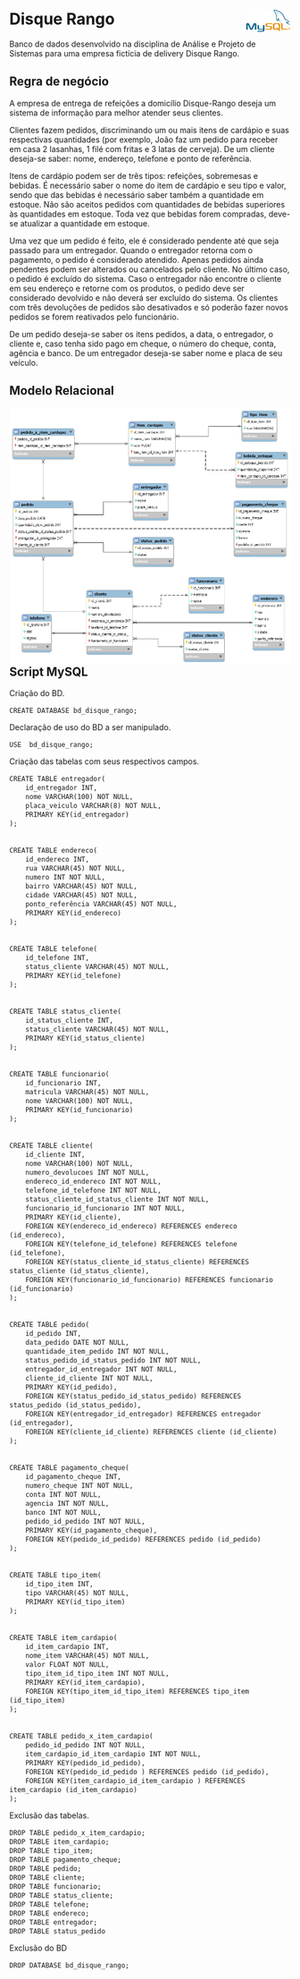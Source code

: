 # Disque Rango <img src="logo/mysql.png" width="80" height="40" align="right">

Banco de dados desenvolvido na disciplina de Análise e Projeto de Sistemas para uma empresa fictícia de delivery Disque Rango.

## Regra de negócio

A empresa de entrega de refeições a domicílio Disque-Rango deseja um sistema de informação para melhor atender seus clientes. 

Clientes fazem pedidos, discriminando um ou mais itens de cardápio e suas respectivas quantidades (por exemplo, João faz um pedido para receber em casa 2 lasanhas, 1 filé com fritas e 3 latas de cerveja). De um cliente deseja-se saber: nome, endereço, telefone e ponto de referência.

Itens de cardápio podem ser de três tipos: refeições, sobremesas e bebidas. É necessário saber o nome do item de cardápio e seu tipo e valor, sendo que das bebidas é necessário saber também a quantidade em estoque. Não são aceitos pedidos com quantidades de bebidas superiores às quantidades em estoque. Toda vez que bebidas forem compradas, deve-se atualizar a quantidade em estoque.

Uma vez que um pedido é feito, ele é considerado pendente até que seja passado para um entregador. Quando o entregador retorna com o pagamento, o pedido é considerado atendido. Apenas pedidos ainda pendentes podem ser alterados ou cancelados pelo cliente. No último caso, o pedido é excluído do sistema. Caso o entregador não encontre o cliente em seu endereço e retorne com os produtos, o pedido deve ser considerado devolvido e não deverá ser excluído do sistema. Os clientes com três devoluções de pedidos são desativados e só poderão fazer novos pedidos se forem reativados pelo funcionário.

De um pedido deseja-se saber os itens pedidos, a data, o entregador, o cliente e, caso tenha sido pago em cheque, o número do cheque, conta, agência e banco. De um entregador deseja-se saber nome e placa de seu veículo.

## Modelo Relacional

<img src="modelo_relacional/mr_disque_rango.png" align="right">

## Script MySQL

Criação do BD.
```mysql
CREATE DATABASE bd_disque_rango;
```

Declaração de uso do BD a ser manipulado.
```mysql
USE  bd_disque_rango;
```

Criação das tabelas com seus respectivos campos.
```mysql
CREATE TABLE entregador(
    id_entregador INT,
    nome VARCHAR(100) NOT NULL,
    placa_veiculo VARCHAR(8) NOT NULL,
    PRIMARY KEY(id_entregador)
);


CREATE TABLE endereco(
    id_endereco INT,
    rua VARCHAR(45) NOT NULL,
    numero INT NOT NULL,
    bairro VARCHAR(45) NOT NULL,
    cidade VARCHAR(45) NOT NULL,
    ponto_referência VARCHAR(45) NOT NULL,
    PRIMARY KEY(id_endereco)
);


CREATE TABLE telefone(
    id_telefone INT,
    status_cliente VARCHAR(45) NOT NULL,
    PRIMARY KEY(id_telefone)
);


CREATE TABLE status_cliente(
    id_status_cliente INT,
    status_cliente VARCHAR(45) NOT NULL,
    PRIMARY KEY(id_status_cliente)
);


CREATE TABLE funcionario(
    id_funcionario INT,
    matricula VARCHAR(45) NOT NULL,
    nome VARCHAR(100) NOT NULL,
    PRIMARY KEY(id_funcionario)
);


CREATE TABLE cliente(
    id_cliente INT,
    nome VARCHAR(100) NOT NULL,
    numero_devolucoes INT NOT NULL,
    endereco_id_endereco INT NOT NULL,
    telefone_id_telefone INT NOT NULL,
    status_cliente_id_status_cliente INT NOT NULL,
    funcionario_id_funcionario INT NOT NULL,
    PRIMARY KEY(id_cliente),
    FOREIGN KEY(endereco_id_endereco) REFERENCES endereco (id_endereco),
    FOREIGN KEY(telefone_id_telefone) REFERENCES telefone (id_telefone),
    FOREIGN KEY(status_cliente_id_status_cliente) REFERENCES status_cliente (id_status_cliente),
    FOREIGN KEY(funcionario_id_funcionario) REFERENCES funcionario (id_funcionario)
);


CREATE TABLE pedido(
    id_pedido INT,
    data_pedido DATE NOT NULL,
    quantidade_item_pedido INT NOT NULL,
    status_pedido_id_status_pedido INT NOT NULL,
    entregador_id_entregador INT NOT NULL,
    cliente_id_cliente INT NOT NULL,
    PRIMARY KEY(id_pedido),
    FOREIGN KEY(status_pedido_id_status_pedido) REFERENCES status_pedido (id_status_pedido),
    FOREIGN KEY(entregador_id_entregador) REFERENCES entregador (id_entregador),
    FOREIGN KEY(cliente_id_cliente) REFERENCES cliente (id_cliente)
);


CREATE TABLE pagamento_cheque(
    id_pagamento_cheque INT,
    numero_cheque INT NOT NULL,
    conta INT NOT NULL,
    agencia INT NOT NULL,
    banco INT NOT NULL,
    pedido_id_pedido INT NOT NULL,
    PRIMARY KEY(id_pagamento_cheque),
    FOREIGN KEY(pedido_id_pedido) REFERENCES pedido (id_pedido)
);


CREATE TABLE tipo_item(
    id_tipo_item INT,
    tipo VARCHAR(45) NOT NULL,
    PRIMARY KEY(id_tipo_item)
);


CREATE TABLE item_cardapio(
    id_item_cardapio INT,
    nome_item VARCHAR(45) NOT NULL,
    valor FLOAT NOT NULL,
    tipo_item_id_tipo_item INT NOT NULL,
    PRIMARY KEY(id_item_cardapio),
    FOREIGN KEY(tipo_item_id_tipo_item) REFERENCES tipo_item (id_tipo_item)
);


CREATE TABLE pedido_x_item_cardapio(
    pedido_id_pedido INT NOT NULL,
    item_cardapio_id_item_cardapio INT NOT NULL,
    PRIMARY KEY(pedido_id_pedido),
    FOREIGN KEY(pedido_id_pedido ) REFERENCES pedido (id_pedido),
    FOREIGN KEY(item_cardapio_id_item_cardapio ) REFERENCES item_cardapio (id_item_cardapio)
);
```

Exclusão das tabelas.
```mysql
DROP TABLE pedido_x_item_cardapio;
DROP TABLE item_cardapio;
DROP TABLE tipo_item;
DROP TABLE pagamento_cheque;
DROP TABLE pedido;
DROP TABLE cliente;
DROP TABLE funcionario;
DROP TABLE status_cliente;
DROP TABLE telefone;
DROP TABLE endereco;
DROP TABLE entregador;
DROP TABLE status_pedido
```

Exclusão do BD
```mysql
DROP DATABASE bd_disque_rango;
```
